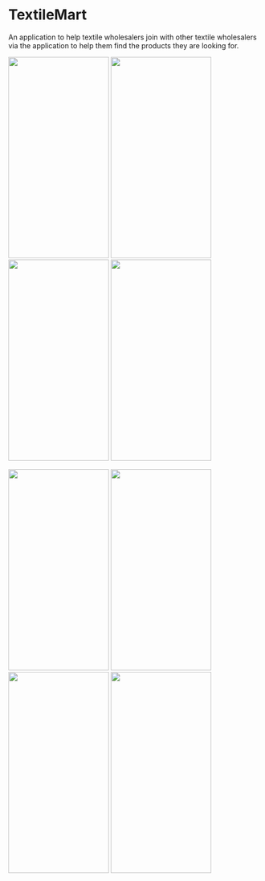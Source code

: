 # TextileMart
An application to help textile wholesalers  join with other textile wholesalers via the application to help them find the products they are looking for.

<img src="https://user-images.githubusercontent.com/92868018/236785332-8ceca4d6-ecc2-4a54-b1c1-b832677fbc1f.png" width="200" height="400" />
<img src="https://user-images.githubusercontent.com/92868018/236787578-13ff00b7-5615-48fa-8fe7-7a3501505224.png" width="200" height="400" />
<img src="https://user-images.githubusercontent.com/92868018/236787571-529b0173-b558-432f-b6c7-92c0980c9458.png" width="200" height="400" />
<img src="https://user-images.githubusercontent.com/92868018/236787582-a13fd4c5-09ad-4b8b-8460-51a213c750d4.png" width="200" height="400" />

<p float="left">
  <img src="https://user-images.githubusercontent.com/92868018/236785332-8ceca4d6-ecc2-4a54-b1c1-b832677fbc1f.png" width="200" height="400" />
  <img src="https://user-images.githubusercontent.com/92868018/236787578-13ff00b7-5615-48fa-8fe7-7a3501505224.png" width="200" height="400" />
  <img src="https://user-images.githubusercontent.com/92868018/236787571-529b0173-b558-432f-b6c7-92c0980c9458.png" width="200" height="400" />
  <img src="https://user-images.githubusercontent.com/92868018/236787582-a13fd4c5-09ad-4b8b-8460-51a213c750d4.png" width="200" height="400" />
</p>
